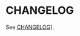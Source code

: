 # CHANGELOG

See
[CHANGELOG](https://nix-community.github.io/crate2nix/90_reference/90_changelog/)].
